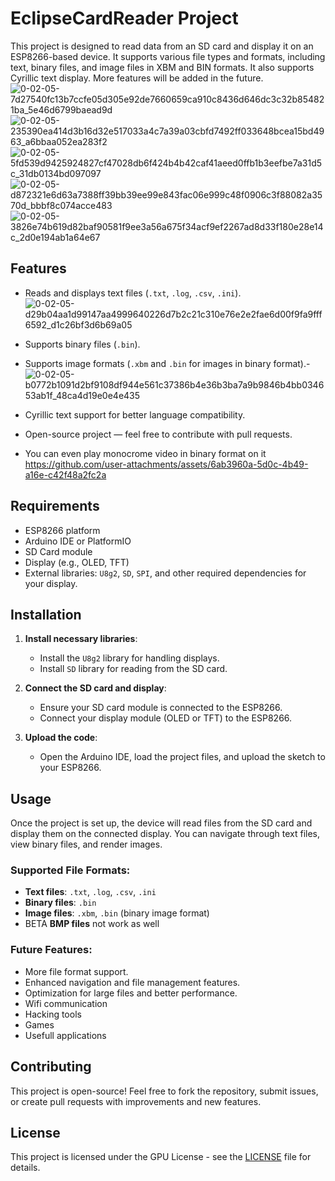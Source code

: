 #  EclipseCardReader Project

This project is designed to read data from an SD card and display it on an ESP8266-based device. It supports various file types and formats, including text, binary files, and image files in XBM and BIN formats. It also supports Cyrillic text display. More features will be added in the future.
![0-02-05-7d27540fc13b7ccfe05d305e92de7660659ca910c8436d646dc3c32b854821ba_5e46d6799baead9d](https://github.com/user-attachments/assets/ad814d22-9d8b-40bb-a98c-fd0620cec6de)
![0-02-05-235390ea414d3b16d32e517033a4c7a39a03cbfd7492ff033648bcea15bd4963_a6bbaa052ea283f2](https://github.com/user-attachments/assets/27f47024-83cf-47c9-b5b5-764fdef4376a)
![0-02-05-5fd539d9425924827cf47028db6f424b4b42caf41aeed0ffb1b3eefbe7a31d5c_31db0134bd097097](https://github.com/user-attachments/assets/81c51f07-5d4b-47d2-854c-d72074957494)
![0-02-05-d872321e6d63a7388ff39bb39ee99e843fac06e999c48f0906c3f88082a3570d_bbbf8c074acce483](https://github.com/user-attachments/assets/e18a5ed0-fe7d-48be-8c45-bbc47d4c5efe)
![0-02-05-3826e74b619d82baf90581f9ee3a56a675f34acf9ef2267ad8d33f180e28e14c_2d0e194ab1a64e67](https://github.com/user-attachments/assets/8308cdc7-9933-41d4-b34f-4c88234f5241)

## Features
- Reads and displays text files (`.txt`, `.log`, `.csv`, `.ini`).![0-02-05-d29b04aa1d99147aa4999640226d7b2c21c310e76e2e2fae6d00f9fa9fff6592_d1c26bf3d6b69a05](https://github.com/user-attachments/assets/e3a959da-ce05-483e-8483-9c32a80c7fba)
- Supports binary files (`.bin`).
- Supports image formats (`.xbm` and `.bin` for images in binary format).- ![0-02-05-b0772b1091d2bf9108df944e561c37386b4e36b3ba7a9b9846b4bb034653ab1f_48ca4d19e0e4e435](https://github.com/user-attachments/assets/08d6afa6-c2d9-4acf-96dd-6ab32423abb7)
- Cyrillic text support for better language compatibility.

- Open-source project — feel free to contribute with pull requests.

- You can even play monocrome video in binary format on it
  https://github.com/user-attachments/assets/6ab3960a-5d0c-4b49-a16e-c42f48a2fc2a




## Requirements
- ESP8266 platform
- Arduino IDE or PlatformIO
- SD Card module
- Display (e.g., OLED, TFT)
- External libraries: `U8g2`, `SD`, `SPI`, and other required dependencies for your display.

## Installation

   
1. **Install necessary libraries**:
   - Install the `U8g2` library for handling displays.
   - Install `SD` library for reading from the SD card.
   
2. **Connect the SD card and display**:
   - Ensure your SD card module is connected to the ESP8266.
   - Connect your display module (OLED or TFT) to the ESP8266.

3. **Upload the code**:
   - Open the Arduino IDE, load the project files, and upload the sketch to your ESP8266.

## Usage

Once the project is set up, the device will read files from the SD card and display them on the connected display. You can navigate through text files, view binary files, and render images.

### Supported File Formats:
- **Text files**: `.txt`, `.log`, `.csv`, `.ini`
- **Binary files**: `.bin`
- **Image files**: `.xbm`, `.bin` (binary image format)
- BETA **BMP files** not work as well

### Future Features:
- More file format support.
- Enhanced navigation and file management features.
- Optimization for large files and better performance.
- Wifi communication
- Hacking tools
- Games
- Usefull applications

## Contributing

This project is open-source! Feel free to fork the repository, submit issues, or create pull requests with improvements and new features.

## License

This project is licensed under the GPU License - see the [LICENSE](LICENSE) file for details.
